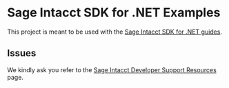 # Sage Intacct SDK for .NET Examples

This project is meant to be used with the [Sage Intacct SDK for .NET guides][sdk-guide-url].

## Issues

We kindly ask you refer to the [Sage Intacct Developer Support Resources][dev-support] page.


[dev-support]: https://developer.intacct.com/support/
[sdk-guide-url]: https://developer.intacct.com/tools/sdk-net/
[sdk-repo]: https://github.com/Intacct/intacct-sdk-net
